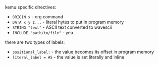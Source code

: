 kemu specific directives:
- `ORIGIN x` - org command
- `DATA x y z...` - literal hytes to put in program memory
- `STRING "text"` - ASCII text converted to wavescii
- `INCLUDE "path/to/file"` - yea

there are two types of labels:
- `positional_label:` - the value becomes its offset in program memory
- `literal_label = #5` - the value is set literally and inline
